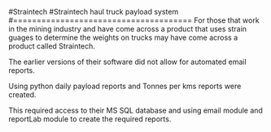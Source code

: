#Straintech
#Straintech haul truck payload system
#======================================
For those that work in the mining industry and have come across a product that uses strain guages
to determine the weights on trucks may have come across a product called Straintech.

The earlier versions of their software did not allow for automated email reports. 

Using python daily payload reports and Tonnes per kms reports were created.

This required access to their MS SQL database and using email module and reportLab module to create
the required reports.
